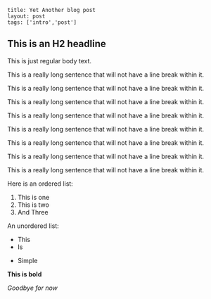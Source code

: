 ```
title: Yet Another blog post
layout: post
tags: ['intro','post']
```

## This is an H2 headline

This is just regular body text.

This is a really long
sentence that will not have a line
break within it.

This is a really long
sentence that will not have a line
break within it.

This is a really long
sentence that will not have a line
break within it.

This is a really long
sentence that will not have a line
break within it.

This is a really long
sentence that will not have a line
break within it.

This is a really long
sentence that will not have a line
break within it.

This is a really long
sentence that will not have a line
break within it.

This is a really long
sentence that will not have a line
break within it.

Here is an ordered list:

1. This is one
1. This is two
1. And Three

An unordered list:

* This
* Is
- Simple

**This is bold**

_Goodbye for 
now_

